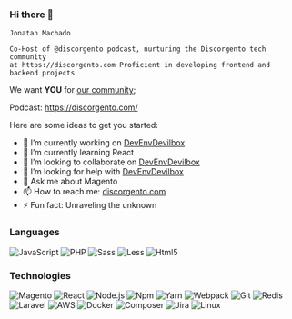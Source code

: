 ### Hi there 👋
```
Jonatan Machado

Co-Host of @discorgento podcast, nurturing the Discorgento tech community
at https://discorgento.com Proficient in developing frontend and backend projects
```
We want **YOU** for [our community](https://discord.io/Discorgento);

Podcast: https://discorgento.com/

Here are some ideas to get you started:

- 🔭 I’m currently working on [DevEnvDevilbox](https://github.com/Discorgento/DevEnvDevilbox) 
- 🌱 I’m currently learning React
- 👯 I’m looking to collaborate on  [DevEnvDevilbox](https://github.com/Discorgento/DevEnvDevilbox)
- 🤔 I’m looking for help with [DevEnvDevilbox](https://github.com/Discorgento/DevEnvDevilbox)
- 💬 Ask me about Magento
- 📫 How to reach me: [discorgento.com](http://discorgento.com/)
- ⚡ Fun fact: Unraveling the unknown

### Languages
![JavaScript](https://img.shields.io/badge/-JavaScript-000?&logo=JavaScript&logoColor=ddc508)
![PHP](https://img.shields.io/badge/-PHP-000?&logo=PHP)
![Sass](https://img.shields.io/badge/-Sass-000?&logo=Sass)
![Less](https://img.shields.io/badge/-Less-000?&logo=Less)
![Html5](https://img.shields.io/badge/-Html5-000?&logo=Html5)

### Technologies

![Magento](https://img.shields.io/badge/-Magento-000?&logo=Magento)
![React](https://img.shields.io/badge/-React-000?&logo=React)
![Node.js](https://img.shields.io/badge/-Node.js-000?&logo=node.js)
![Npm](https://img.shields.io/badge/-Npm.js-000?&logo=Npm)
![Yarn](https://img.shields.io/badge/-Yarn-000?&logo=Yarn)
![Webpack](https://img.shields.io/badge/-Webpack-000?&logo=Webpack)
![Git](https://img.shields.io/badge/-Git-000?&logo=Git)
![Redis](https://img.shields.io/badge/-Redis-000?&logo=Redis)
![Laravel](https://img.shields.io/badge/-Laravel-000?&logo=Laravel&logoColor=FFFFFF)
![AWS](https://img.shields.io/badge/-AWS-000?&logo=Amazon-AWS&logoColor=FF9900)
![Docker](https://img.shields.io/badge/-Docker-000?&logo=Docker)
![Composer](https://img.shields.io/badge/-Composer-000?&logo=Composer&logoColor=ffffff)
![Jira](https://img.shields.io/badge/-Jira-000?&logo=Jira-Software&logoColor=0052CC)
![Linux](https://img.shields.io/badge/-Linux-000?&logo=Linux&logoColor=FCC624)
